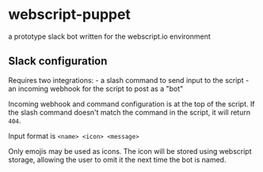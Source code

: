 webscript-puppet
================

a prototype slack bot written for the webscript.io environment


Slack configuration
-------------------

Requires two integrations:
    - a slash command to send input to the script
    - an incoming webhook for the script to post as a "bot"

Incoming webhook and command configuration is at the top of the script. If the slash command doesn't match the command in the script, it will return `404`.

Input format is `<name> <icon> <message>`

Only emojis may be used as icons. The icon will be stored using webscript storage, allowing the user to omit it the next time the bot is named.
